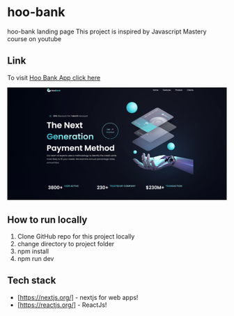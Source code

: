 # hoo-bank
hoo-bank landing page
This project is inspired by Javascript Mastery course on youtube 



## Link

To visit [Hoo Bank App click here ](https://hoo-bank-rose-nine.vercel.app/)


![](https://github.com/riyazpt/Monster-Slayer-Game/blob/main/images/hoo-bank.png)

## How to run locally

1.  Clone GitHub repo for this project locally
2.  change directory to project folder
3.  npm install
4.  npm run dev

## Tech stack

- [https://nextjs.org/] - nextjs for web apps!
- [https://reactjs.org/] - ReactJs!

